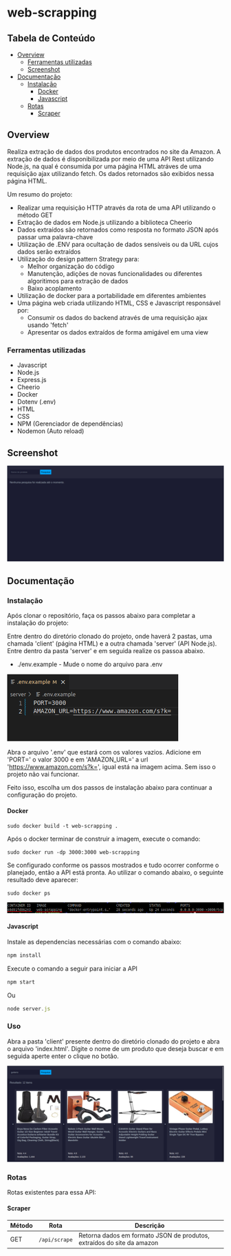 # web-scrapping

## Tabela de Conteúdo
- [Overview](#overview)
  - [Ferramentas utilizadas](#ferramentas)
  - [Screenshot](#screenshot)  
- [Documentação](#documentação)
  - [Instalação](#instalação)
    - [Docker](#docker)
    - [Javascript](#javascript)
  - [Rotas](#rotas)
    - [Scraper](#scraper)

## Overview

Realiza extração de dados dos produtos encontrados no site da Amazon. A extração de dados é disponibilizada por meio de uma API Rest utilizando Node.js, na qual é consumida por uma página HTML atráves de uma requisição ajax utilizando fetch. Os dados retornados são exibidos nessa página HTML.

Um resumo do projeto:
<ul>
  <li>Realizar uma requisição HTTP através da rota de uma API utilizando o método GET</li>
  <li>Extração de dados em Node.js utilizando a biblioteca Cheerio</li>
  <li>Dados extraídos são retornados como resposta no formato JSON após passar uma palavra-chave</li>
  <li>Utilização de .ENV para ocultação de dados sensíveis ou da URL cujos dados serão extraídos</li>
  <li>Utilização do design pattern Strategy para:
  <ul>
    <li>Melhor organização do código</li>
    <li>Manutenção, adições de novas funcionalidades ou diferentes algoritimos para extração de dados</li>
    <li>Baixo acoplamento</li>
  </ul>
  </li>
  <li>Utilização de docker para a portabilidade em diferentes ambientes</li>
  <li>
    Uma página web criada utilizando HTML, CSS e Javascript responsável por:
    <ul>
      <li>Consumir os dados do backend através de uma requisição ajax usando 'fetch'</li>
      <li>Apresentar os dados extraídos de forma amigável em uma view</li>
  </ul>
  </li>
</ul>

### Ferramentas utilizadas
<ul>
  <li>Javascript</li>
  <li>Node.js</li>
  <li>Express.js</li>
  <li>Cheerio</li>
  <li>Docker</li>
  <li>Dotenv (.env)</li>
  <li>HTML</li>
  <li>CSS</li>
  <li>NPM (Gerenciador de dependências)</li>
  <li>Nodemon (Auto reload)</li>
</ul>

## Screenshot

<img src="./img-readme/3.png" />

## Documentação

### Instalação

Após clonar o repositório, faça os passos abaixo para completar a instalação do projeto:

Entre dentro do diretório clonado do projeto, onde haverá 2 pastas, uma chamada 'client' (página HTML) e a outra chamada 'server' (API Node.js). Entre dentro da pasta 'server' e em seguida realize os passoa abaixo.

  - ./env.example - Mude o nome do arquivo para .env
    
<img src="./img-readme/1.png" />

Abra o arquivo '.env' que estará com os valores vazios. Adicione em 'PORT=' o valor 3000 e em 'AMAZON_URL=' a url 'https://www.amazon.com/s?k=', igual está na imagem acima. Sem isso o projeto não vai funcionar.

Feito isso, escolha um dos passos de instalação abaixo para continuar a configuração do projeto.

#### Docker

```
sudo docker build -t web-scrapping .
```
  Após o docker terminar de construir a imagem, execute o comando:
  
```
sudo docker run -dp 3000:3000 web-scrapping
```

Se configurado conforme os passos mostrados e tudo ocorrer conforme o planejado, então a API está pronta.
Ao utilizar o comando abaixo, o seguinte resultado deve aparecer:

```
sudo docker ps
```
<img src="./img-readme/2.png" />

#### Javascript

Instale as dependencias necessárias com o comando abaixo:

```javascript
npm install
```

Execute o comando a seguir para iniciar a API

```javascript
npm start
```
Ou

```javascript
node server.js
```
### Uso

Abra a pasta 'client' presente dentro do diretório clonado do projeto e abra o arquivo 'index.html'.
Digite o nome de um produto que deseja buscar e em seguida aperte enter o clique no botão.

<img src="./img-readme/4.png" />

### Rotas

Rotas existentes para essa API:

#### Scraper

| Método| Rota |Descrição|
|------|-------|---------|
| GET  |`/api/scrape`| Retorna dados em formato JSON de produtos, extraídos do site da amazon |
